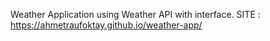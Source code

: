 Weather Application using Weather API with interface.
SITE : https://ahmetraufoktay.github.io/weather-app/
